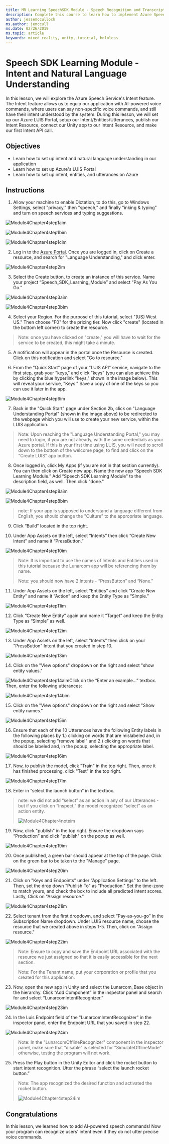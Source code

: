 ```yaml
---
title: MR Learning SpeechSDK Module - Speech Recognition and Transcription
description: Complete this course to learn how to implement Azure Speech SDK within a mixed reality application.
author: jessemcculloch
ms.author: jemccull
ms.date: 02/26/2019
ms.topic: article
keywords: mixed reality, unity, tutorial, hololens
---
```


# Speech SDK Learning Module - Intent and Natural Language Understanding

In this lesson, we will explore the Azure Speech Service's Intent feature. The Intent feature allows us to equip our application with AI-powered voice commands, where users can say non-specific voice commands, and still have their intent understood by the system. During this lesson, we will set up our Azure LUIS Portal, setup our Intent/Entities/Utterances, publish our Intent Resource, connect our Unity app to our Intent Resource, and make our first Intent API call.

## Objectives

- Learn how to set up intent and natural language understanding in our application
- Learn how to set up Azure's LUIS Portal
- Learn how to set up intent, entities, and utterances on Azure

## Instructions
1. Allow your machine to enable Dictation, to do this, go to Windows Settings, select "privacy," then "speech," and finally "inking & typing" and turn on speech services and typing suggestions.

![Module4Chapter4step1aim](images/module4chapter4step1aim.PNG)

![Module4Chapter4step1bim](images/module4chapter4step1bim.PNG)

![Module4Chapter4step1cim](images/module4chapter4step1cim.PNG)


2. Log in to the [Azure Portal](https://portal.azure.com/). Once you are logged in, click on Create a resource, and search for "Language Understanding," and click enter.

![Module4Chapter4step2im](images/module4chapter4step2im.PNG)

3. Select the Create button, to create an instance of this service. Name your project “Speech_SDK_Learning_Module” and select “Pay As You Go.”

![Module4Chapter4step3aim](images/module4chapter4step3aim.png)

![Module4Chapter4step3bim](images/module4chapter4step3bim.PNG)

4. Select your Region.  For the purpose of this tutorial, select "(US) West US." Then choose "F0" for the pricing tier. Now click "create" (located in the bottom left corner) to create the resource.

>  Note: once you have clicked on "create," you will have to wait for the service to be created, this might take a minute.

5. A notification will appear in the portal once the Resource is created. Click on this notification and select "Go to resource."

6. From the "Quick Start" page of your "LUIS API" service, navigate to the first step, grab your "keys," and click "keys" (you can also achieve this by clicking the blue hyperlink "keys," shown in the image below). This will reveal your service, "Keys." Save a copy of one of the keys so you can use it later in the app.

![Module4Chapter4step6im](images/module4chapter4step6im.PNG)

7. Back in the "Quick Start" page under Section 2b, click on "Language Understanding Portal" (shown in the image above) to be redirected to the webpage which you will use to create your new service, within the LUIS application.

> Note: Upon reaching the "Language Understanding Portal," you may need to login, if you are not already, with the same credentials as your Azure portal. If this is your first time using LUIS, you will need to scroll down to the bottom of the welcome page, to find and click on the "Create LUIS" app button.

8. Once logged in, click My Apps (if you are not in that section currently). You can then click on Create new app. Name the new app “Speech SDK Learning Module.” Add “Speech SDK Learning Module" to the description field, as well. Then click "done."

![Module4Chapter4step8aim](images/module4chapter4step8aim.PNG)

![Module4Chapter4step8bim](images/module4chapter4step8bim.PNG)

> note: If your app is supposed to understand a language different from English, you should change the "Culture" to the appropriate language.

9. Click “Build” located in the top right.

10. Under App Assets on the left, select “Intents” then click “Create New Intent” and name it “PressButton.” 

![Module4Chapter4step10im](images/module4chapter4step10im.PNG)

> Note: It is important to use the names of Intents and Entities used in this tutorial because the Lunarcom app will be referencing them by name. 
>
> Note: you should now have 2 Intents - “PressButton” and “None."

11. Under App Assets on the left, select “Entities” and click “Create New Entity” and name it “Action” and keep the Entity Type as “Simple.”

![Module4Chapter4step11im](images/module4chapter4step11im.PNG)

12. Click “Create New Entity” again and name it “Target” and keep the Entity Type as “Simple” as well.

![Module4Chapter4step12im](images/module4chapter4step12im.PNG)

13. Under App Assets on the left, select "Intents" then click on your "PressButton" Intent that you created in step 10.

![Module4Chapter4step13im](images/module4chapter4step13im.PNG)

14. Click on the "View options" dropdown on the right and select "show entity values." 

![Module4Chapter4step14aim](images/module4chapter4step14aim.PNG)Click on the “Enter an example…” textbox. Then, enter the following utterances: 

![Module4Chapter4step14bim](images/module4chapter4step14bim.PNG)

15. Click on the "View options" dropdown on the right and select "Show entity names."

![Module4Chapter4step15im](images/module4chapter4step15im.PNG)

16. Ensure that each of the 10 Utterances have the following Entity labels in the following places by 1.) clicking on words that are mislabeled and, in the popup, selecting "remove label" and 2.) clicking on words that should be labeled and, in the popup, selecting the appropriate label.

![Module4Chapter4step16im](images/module4chapter4step16im.PNG)

17. Now, to publish the model, click "Train" in the top right. Then, once it has finished processing, click "Test" in the top right.

![Module4Chapter4step17im](images/module4chapter4step17im.PNG)

18. Enter in “select the launch button” in  the textbox.

> note: we did not add “select” as an action in any of our Utterances - but if you click on “Inspect,” the model recognized “select” as an action entity.
>
> ![Module4Chapter4noteim](images/module4chapter4noteim.PNG)

19. Now, click "publish" in the top right. Ensure the dropdown says “Production” and click "publish" on the popup as well. 

![Module4Chapter4step19im](images/module4chapter4step19im.PNG)

20. Once published, a green bar should appear at the top of the page.  Click on the green bar to be taken to the "Manage" page. 

![Module4Chapter4step20im](images/module4chapter4step20im.PNG)

21. Click on "Keys and Endpoints" under “Application Settings” to the left. Then, set the drop down "Publish To" as "Production." Set the time-zone to match yours, and check the box to include all predicted intent scores. Lastly, Click on "Assign resource."

![Module4Chapter4step21im](images/module4chapter4step21im.PNG)

22. Select tenant from the first dropdown, and select “Pay-as-you-go” in the Subscription Name dropdown. Under LUIS resource name, choose the resource that we created above in steps 1-5. Then, click on "Assign resource." 

![Module4Chapter4step22im](images/module4chapter4step22im.PNG)

> Note: Ensure to copy and save the Endpoint URL associated with the resource we just assigned so that it is easily accessible for the next section.
>
> Note: For the Tenant name, put your corporation or profile that you created for this application.

23. Now, open the new app in Unity and select the Lunarcom_Base object in the hierarchy. Click “Add Component” in the inspector panel and search for and select “LunarcomIntentRecognizer.”

![Module4Chapter4step23im](images/module4chapter4step23im.PNG)

24. In the Luis Endpoint field of the "LunarcomIntentRecognizer" in the inspector panel, enter the Endpoint URL that you saved in step 22. 

![Module4Chapter4step24im](images/module4chapter4step24im.PNG)

>  Note: In the "LunarcomOfflineRecognizer" component in the inspector panel, make sure that “disable” is selected for "SimulateOfflineMode" otherwise, testing the program will not work. 

25. Press the Play button in the Unity Editor and click the rocket button to start intent recognition. Utter the phrase “select the launch rocket button.”

>  Note: The app recognized the desired function and activated the rocket button.
>
> ![Module4Chapter4step24im](images/module4chapter4note2im.PNG)

## Congratulations

In this lesson, we learned how to add AI-powered speech commands! Now your program can recognize users' intent even if they do not utter precise voice commands.

